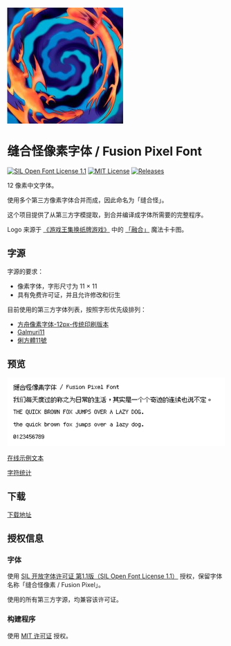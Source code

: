 ![banner](docs/logo.jpg)

# 缝合怪像素字体 / Fusion Pixel Font

[![SIL Open Font License 1.1](https://img.shields.io/badge/license-OFL--1.1-orange)](https://scripts.sil.org/OFL)
[![MIT License](https://img.shields.io/badge/license-MIT-green)](https://opensource.org/licenses/MIT)
[![Releases](https://img.shields.io/github/v/release/TakWolf/fusion-pixel-font)](https://github.com/TakWolf/fusion-pixel-font/releases)

12 像素中文字体。

使用多个第三方像素字体合并而成，因此命名为「缝合怪」。

这个项目提供了从第三方字模提取，到合并编译成字体所需要的完整程序。

Logo 来源于 [《游戏王集换纸牌游戏》](https://zh.wikipedia.org/wiki/%E9%81%8A%E6%88%B2%E7%8E%8B%E9%9B%86%E6%8F%9B%E7%B4%99%E7%89%8C%E9%81%8A%E6%88%B2) 中的 [「融合」](https://baike.baidu.com/item/%E8%9E%8D%E5%90%88/2290464) 魔法卡卡图。

## 字源

字源的要求：

- 像素字体，字形尺寸为 11 × 11
- 具有免费许可证，并且允许修改和衍生

目前使用的第三方字体列表，按照字形优先级排列：

- [方舟像素字体-12px-传统印刷版本](https://github.com/TakWolf/ark-pixel-font)
- [Galmuri11](https://github.com/quiple/galmuri)
- [俐方體11號](https://github.com/ACh-K/Cubic-11)

## 预览

![preview.png](docs/preview.png)

[在线示例文本](https://fusion-pixel-font.takwolf.com)

[字符统计](docs/font-info.md)

## 下载

[下载地址](https://github.com/TakWolf/fusion-pixel-font/releases)

## 授权信息

### 字体

使用 [SIL 开放字体许可证 第1.1版（SIL Open Font License 1.1）](LICENSE-OFL) 授权，保留字体名称「缝合怪像素 / Fusion Pixel」。

使用的所有第三方字源，均兼容该许可证。

### 构建程序

使用 [MIT 许可证](LICENSE) 授权。
